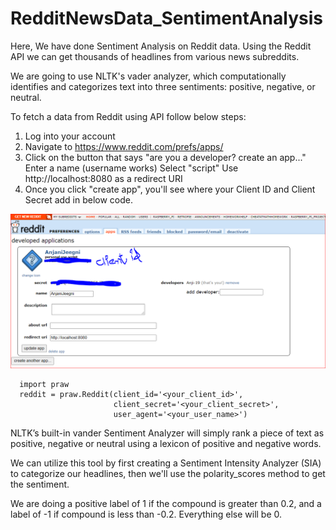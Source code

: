 # RedditNewsData_SentimentAnalysis

Here, We have done Sentiment Analysis on Reddit data.
Using the Reddit API we can get thousands of headlines from various news subreddits.

We are going to use NLTK's vader analyzer, which computationally identifies and categorizes text into three sentiments: 
positive, negative, or neutral.

To fetch a data from Reddit using API follow below steps:

1. Log into your account
2. Navigate to https://www.reddit.com/prefs/apps/
3. Click on the button that says "are you a developer? create an app..."
    Enter a name (username works)
    Select "script"
    Use http://localhost:8080 as a redirect URI
4. Once you click "create app", you'll see where your Client ID and Client Secret add in below code.

      
                           
                           
                           
![Screenshot](Capture.PNG)

 
 
 
 
 
      import praw
      reddit = praw.Reddit(client_id='<your_client_id>',
                           client_secret='<your_client_secret>',
                           user_agent='<your_user_name>')
                           
                           
NLTK’s built-in vander Sentiment Analyzer will simply rank a piece of text as positive, negative or neutral using a lexicon of positive and negative words.

We can utilize this tool by first creating a Sentiment Intensity Analyzer (SIA) to categorize our headlines, then we'll use the polarity_scores method to get the sentiment.

We are doing a positive label of 1 if the compound is greater than 0.2, and a label of -1 if compound is less than -0.2. Everything else will be 0.
                           
